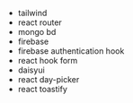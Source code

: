 * tailwind
* react router
* mongo bd
* firebase
* firebase authentication hook 
* react hook form 
* daisyui
* react day-picker
* react toastify

